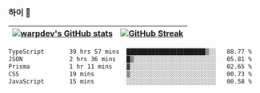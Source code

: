 
### 하이 👋
[![warpdev's GitHub stats](https://github-readme-stats.vercel.app/api?username=warpdev&show_icons=true&theme=vue-dark)](#) |[![GitHub Streak](https://github-readme-streak-stats.herokuapp.com/?user=warpdev&theme=dark)](#)
--- | --- |
<!--START_SECTION:waka-->

```txt
TypeScript       39 hrs 57 mins  ██████████████████████▒░░   88.77 %
JSON             2 hrs 36 mins   █▒░░░░░░░░░░░░░░░░░░░░░░░   05.81 %
Prisma           1 hr 11 mins    ▓░░░░░░░░░░░░░░░░░░░░░░░░   02.65 %
CSS              19 mins         ▒░░░░░░░░░░░░░░░░░░░░░░░░   00.73 %
JavaScript       15 mins         ░░░░░░░░░░░░░░░░░░░░░░░░░   00.58 %
```

<!--END_SECTION:waka-->

<!--
**warpdev/warpdev** is a ✨ _special_ ✨ repository because its `README.md` (this file) appears on your GitHub profile.

Here are some ideas to get you started:

- 🔭 I’m currently working on ...
- 🌱 I’m currently learning ...
- 👯 I’m looking to collaborate on ...
- 🤔 I’m looking for help with ...
- 💬 Ask me about ...
- 📫 How to reach me: ...
- 😄 Pronouns: ...
- ⚡ Fun fact: ...
-->
